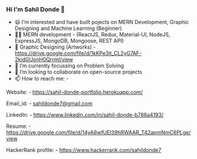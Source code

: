 ### Hi I'm Sahil Donde 👋

- 😃 I’m interested and have built pojects on MERN Development, Graphic Designing and Machine Learning (Beginner)
- 👨‍💻 MERN development - (ReactJS, Redux, Material-UI, NodeJS, ExpressJS, MongoDB, Mongoose, REST API)
- 🎨 Graphic Designing (Artworks) - https://drive.google.com/file/d/1kKPe3it_CL2yG7AF-2kidGUonH0Qrrml/view
- 🌱 I’m currently focussing on Problem Solving
- 🤝 I’m looking to collaborate on open-source projects
- 📫 How to reach me: -

Website: - https://sahil-donde-portfolio.herokuapp.com/

Email_id: - sahildonde7@gmail.com

LinkedIn: - https://www.linkedin.com/in/sahil-donde-b788a4193/

Resume: - https://drive.google.com/file/d/14yA8wfUEl39hRWAAR_T42apmNmC6PLge/view

HackerRank profile: - https://www.hackerrank.com/sahildonde7
